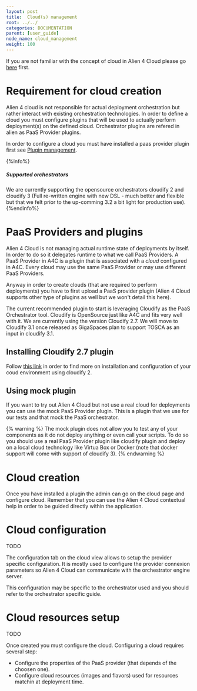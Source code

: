 ```yaml
---
layout: post
title:  Cloud(s) management
root: ../../
categories: DOCUMENTATION
parent: [user_guide]
node_name: cloud_management
weight: 100
---
```


If you are not familiar with the concept of cloud in Alien 4 Cloud please go [here](#/documentation/concepts/clouds.html) first.

# Requirement for cloud creation

Alien 4 cloud is not responsible for actual deployment orchestration but rather interact with existing orchestration technologies. In order to define a cloud you must configure plugins that will be used to actually perform deployment(s) on the defined cloud. Orchestrator plugins are refered in alien as PaaS Provider plugins.

In order to configure a cloud you must have installed a paas provider plugin first see [Plugin management]().

{%info%}
<h5>Supported orchestrators</h5>
We are currently supporting the opensource orchestrators cloudify 2 and cloudify 3 (Full re-written engine with new DSL - much better and flexible but that we felt prior to the up-comming 3.2 a bit light for production use).
{%endinfo%}

# PaaS Providers and plugins

Alien 4 Cloud is not managing actual runtime state of deployments by itself. In order to do so it delegates runtime to what we call PaaS Providers. A PaaS Provider in A4C is a plugin that is associated with a *cloud* configured in A4C. Every cloud may use the same PaaS Provider or may use different PaaS Providers.

Anyway in order to create clouds (that are required to perform deployments) you have to first upload a PaaS provider plugin (Alien 4 Cloud supports other type of plugins as well but we won't detail this here).

The current recommended plugin to start is leveraging Cloudify as the PaaS Orchestrator tool. Cloudify is OpenSource just like A4C and fits very well with it. We are currently using the version Cloudify 2.7. We will move to Cloudify 3.1 once released as GigaSpaces plan to support TOSCA as an input in cloudify 3.1.

## Installing Cloudify 2.7 plugin

Follow [this link](#/documentation/cloudify2_driver/index.html) in order to find more on installation and configuration of your coud environment using cloudify 2.

## Using mock plugin

If you want to try out Alien 4 Cloud but not use a real cloud for deployments you can use the mock PaaS Provider plugin. This is a plugin that we use for our tests and that mock the PaaS orchestrator.

{% warning %}
The mock plugin does not allow you to test any of your components as it do not deploy anything or even call your scripts. To do so you should use a real PaaS Provider plugin like cloudify plugin and deploy on a local cloud technology like Virtua Box or Docker (note that docker support will come with support of cloudify 3).
{% endwarning %}

# Cloud creation

Once you have installed a plugin the admin can go on the cloud page and configure cloud. Remember that you can use the Alien 4 Cloud contextual help in order to be guided directly within the application.

# Cloud configuration

TODO

The configuration tab on the cloud view allows to setup the provider specific configuration. It is mostly used to configure the provider connexion parameters so Alien 4 Cloud can communicate with the orchestrator engine server.

This configuration may be specific to the orchestrator used and you should refer to the orchestrator specific guide.

# Cloud resources setup

TODO

Once created you must configure the cloud. Configuring a cloud requires several step:

* Configure the properties of the PaaS provider (that depends of the choosen one).
* Configure cloud resources (images and flavors) used for resources matchin at deployment time.
